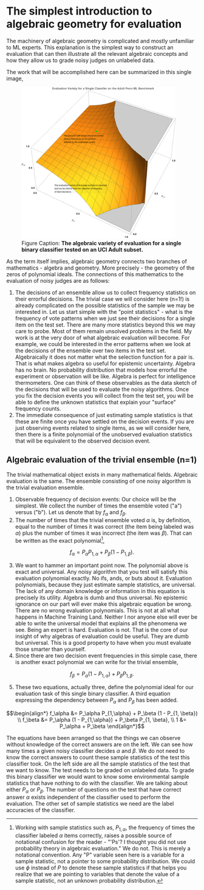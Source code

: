 # The simplest introduction to algebraic geometry for evaluation

The machinery of algebraic geometry is complicated and mostly unfamiliar
to ML experts. This explanation is the simplest way to construct an evaluation
that can then illustrate all the relevant algebraic concepts and how they allow
us to grade noisy judges on unlabeled data.

The work that will be accomplished here can be summarized in this single image,

<p>
<figure>
    <img src="img/evaluation-variety-single-binary-classifier-adult-penn-ml.png"
         alt="The evaluation variety for a single binary classifier tested on
         an UCI Adult dataset."
         height="400">
    <figcaption>
    Figure Caption: <b>The algebraic variety of evaluation for a single binary
    classifier tested on an UCI Adult subset.</b>
    </figcaption>
</figure>
</p>

As the term itself implies, algebraic geometry connects two branches of
mathematics - algebra and geometry. More precisely - the geometry of the zeros
of polynomial ideals. The connections of this mathematics to the evaluation of
noisy judges are as follows:
1. The decisions of an ensemble allow us to collect frequency statistics on
their errorful decisions. The trivial case we will consider here (n=1!) is
already complicated on the possible statistics of the sample we may be
interested in. Let us start simple with the "point statistics" - what is the
frequency of vote patterns when we just see their decisions for a single item
on the test set. There are many more statistics beyond this we may care to probe.
Most of them remain unsolved problems in the field. My work is at the very door
of what algebraic evaluation will become. For example, we could be interested
in the error patterns when we look at the decisions of the ensemble over two
items in the test set. Algebraically it does not matter what the selection
function for a pair is. That is what makes algebra so useful for epistemic
uncertainty. Algebra has no brain. No probability distribution that models how
errorful the experiment or observation will be like. Algebra is perfect for
intelligence thermometers.
One can think of these observables as the data sketch of the decisions that
will be used to evaluate the noisy algorithms. Once you fix the decision
events you will collect from the test set, you will be able to define the
unknown statistics that explain your "surface" frequency counts.
2. The immediate consequence of just estimating sample statistics is that these are
finite once you have settled on the decision events. If you are just observing
events related to single items, as we will consider here, then there is a finite
polynomial of the unobserved evaluation statistics that will be equivalent to
the observed decision event.

## Algebraic evaluation of the trivial ensemble (n=1)

The trivial mathematical object exists in many mathematical fields. Algebraic evaluation
is the same. The ensemble consisting of one noisy algorithm is the trivial evaluation
ensemble.

1. Observable frequency of decision events: Our choice will be the simplest. We
collect the number of times the ensemble voted ("a") versus ("b"). Let us denote
that by $f_\alpha$ and $f_\beta.$
2. The number of times that the trivial ensemble voted $\alpha$ is, by definition,
equal to the number of times it was correct (the item being labeled was $\alpha$)
plus the number of times it was incorrect (the item was $\beta$). That can be
written as the exact polynomial[^1],

$$ f_\alpha = P_\alpha  P_{1,\alpha} + P_\beta  (1 - P_{1, \beta}). $$

3. We want to hammer an important point now. The polynomial above is exact and
universal. Any noisy algorithm that you test will satisfy this evaluation
polynomial exactly. No ifs, ands, or buts about it. Evaluation polynomials, because
they just estimate sample statistics, are universal. The lack of any domain
knowledge or information in this equation is precisely its utility. Algebra is
dumb and thus universal. No epistemic ignorance on our part will ever make
this algebraic equation be wrong. There are no wrong evaluation polynomials.
This is not at all what happens in Machine Training Land. Neither I nor anyone
else will ever be able to write the universal model that explains all the
phenomena we see. Being an expert is hard. Evaluation is not. That is the
core of our insight of why algebras of evaluation could be useful. They are
dumb but universal. This is a good property to have when you must evaluate
those smarter than yourself.
4. Since there are two decision event frequencies in this simple case, there is
another exact polynomial we can write for the trivial ensemble,

$$ f_\beta = P_\alpha (1 - P_{1,\alpha}) + P_\beta P_{1, \beta}. $$

5. These two equations, actually three, define the polynomial ideal for our
evaluation task of this single binary classifier. A third equation expressing
the dependency between $P_\alpha$ and $P_\beta$ has been added.

$$\begin{align*}
f_\alpha &= P_\alpha  P_{1,\alpha} + P_\beta  (1 - P_{1, \beta}) \\
f_\beta  &= P_\alpha (1 - P_{1,\alpha}) + P_\beta P_{1, \beta}, \\
1 &= P_\alpha + P_\beta
\end{align*}$$

The equations have been arranged so that the things we can observe without
knowledge of the correct answers are on the left. We can see how many times
a given noisy classifier decides $\alpha$ and $\beta$. We do not need
to know the correct answers to count these sample statistics of the test this
classifier took.
On the left side are all the sample statistics of the test that we want to know.
The test needs to be graded on unlabeled data. To grade this binary classifier we
would want to know some environmental sample statistics that have nothing to do
with the classifier. We are talking about either $P_\alpha$ or $P_\beta$. The
number of questions on the test that have correct answer $\alpha$ exists independent
of the classifier used to perform the evaluation.
The other set of sample statistics we need are the label accuracies of the classifier.



[^1]: Working with sample statistics such as, $P_{1,\alpha}$, the frequency of
times the classifier labeled $\alpha$ items correctly, raises a possible source
of notational confusion for the reader - "'Ps'? I thought you did not use
probability theory in algebraic evaluation." We do not. This is merely a
notational convention. Any "P" variable seen here is a variable for a sample
statistic, not a pointer to some probability distribution. We could use $\phi$
instead of $P$ to denote these sample statistics if that helps you realize that we
are pointing to variables that denote the value of a sample statistic, not an
unknown probability distribution.
